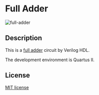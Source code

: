 # Full Adder

![full-adder](https://user-images.githubusercontent.com/30231731/68102526-80655a00-ff16-11e9-9e44-5c6877090c6e.png)

## Description

This is a [full adder](https://en.wikipedia.org/wiki/Adder_(electronics)) circuit by Verilog HDL.

The development environment is Quartus II.

## License

[MIT license](LICENSE)
